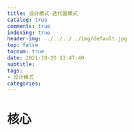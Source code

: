 ```yaml
---
title: 设计模式-迭代器模式
catalog: true
comments: true
indexing: true
header-img: ../../../../img/default.jpg
top: false
tocnum: true
date: 2021-10-20 13:47:40
subtitle:
tags:
- 设计模式
categories:
---
```



# 核心









